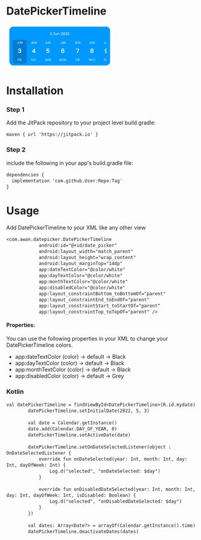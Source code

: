 # DatePickerTimeline

<img src="/app/img.png" alt="My cool logo"/>

# Installation
### Step 1
Add the JitPack repository to your project level build.gradle:
```
maven { url 'https://jitpack.io' }
```

### Step 2
include the following in your app's build.gradle file:
```
dependencies {
  implementation 'com.github.User:Repo:Tag'
}
```

# Usage
Add DatePickerTimeline to your XML like any other view
```
<com.awan.datepicker.DatePickerTimeline
            android:id="@+id/date_picker"
            android:layout_width="match_parent"
            android:layout_height="wrap_content"
            android:layout_marginTop="14dp"
            app:dateTextColor="@color/white"
            app:dayTextColor="@color/white"
            app:monthTextColor="@color/white"
            app:disabledColor="@color/white"
            app:layout_constraintBottom_toBottomOf="parent"
            app:layout_constraintEnd_toEndOf="parent"
            app:layout_constraintStart_toStartOf="parent"
            app:layout_constraintTop_toTopOf="parent" />
```

#### Properties:
You can use the following properties in your XML to change your DatePickerTimeline colors.
* app:dateTextColor (color) -> default -> Black
* app:dayTextColor (color) -> default -> Black
* app:monthTextColor (color) -> default -> Black
* app:disabledColor (color) -> default -> Grey

### Kotlin
```
val datePickerTimeline = findViewById<DatePickerTimeline>(R.id.mydate)
        datePickerTimeline.setInitialDate(2022, 5, 3)

        val date = Calendar.getInstance()
        date.add(Calendar.DAY_OF_YEAR, 0)
        datePickerTimeline.setActiveDate(date)

        datePickerTimeline.setOnDateSelectedListener(object : OnDateSelectedListener {
            override fun onDateSelected(year: Int, month: Int, day: Int, dayOfWeek: Int) {
                Log.d("selected", "onDateSelected: $day")
            }

            override fun onDisabledDateSelected(year: Int, month: Int, day: Int, dayOfWeek: Int, isDisabled: Boolean) {
                Log.d("selected", "onDisabledDateSelected: $day")
            }
        })

        val dates: Array<Date?> = arrayOf(Calendar.getInstance().time)
        datePickerTimeline.deactivateDates(dates)
```
